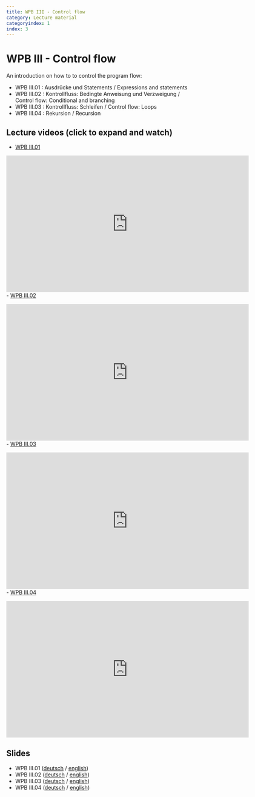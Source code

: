 ```yaml
---
title: WPB III - Control flow
category: Lecture material
categoryindex: 1
index: 3
---
```


# WPB III - Control flow

An introduction on how to to control the program flow:

- WPB III.01 : Ausdrücke und Statements / Expressions and statements
- WPB III.02 : Kontrollfluss: Bedingte Anweisung und Verzweigung / Control flow: Conditional and branching
- WPB III.03 : Kontrollfluss: Schleifen / Control flow: Loops
- WPB III.04 : Rekursion / Recursion
 

## Lecture videos (click to expand and watch)

- <a href="#vimeo-1" data-action="collapse">WPB III.01 </a></p>
<div id="vimeo-1" class="is-collapsible">
    <iframe title="vimeo-player" src="https://player.vimeo.com/video/414529767" width="640" height="360" frameborder="0" allowfullscreen="allowfullscreen"></iframe>
</div>
- <a href="#vimeo-2" data-action="collapse">WPB III.02 </a></p>
<div id="vimeo-2" class="is-collapsible">
    <iframe title="vimeo-player" src="https://player.vimeo.com/video/414893455" width="640" height="360" frameborder="0" allowfullscreen="allowfullscreen"></iframe>
</div>
- <a href="#vimeo-3" data-action="collapse">WPB III.03 </a></p>
<div id="vimeo-3" class="is-collapsible">
    <iframe title="vimeo-player" src="https://player.vimeo.com/video/415065232" width="640" height="360" frameborder="0" allowfullscreen="allowfullscreen"></iframe>
</div>
- <a href="#vimeo-4" data-action="collapse">WPB III.04 </a></p>
<div id="vimeo-4" class="is-collapsible">
    <iframe title="vimeo-player" src="https://player.vimeo.com/video/415276162" width="640" height="360" frameborder="0" allowfullscreen="allowfullscreen"></iframe>
</div>

## Slides

- WPB III.01 ([deutsch](https://csb.bio.uni-kl.de/teaching/WPB_Podcast/III01_Ausdruecke_und_Statements.pdf) / [english](https://csb.bio.uni-kl.de/teaching/WPB_Podcast/III01_Expressions_and_Statements.pdf))
- WPB III.02 ([deutsch](https://csb.bio.uni-kl.de/teaching/WPB_Podcast/III02_Kontrollfluss_Verzweigung.pdf) / [english](https://csb.bio.uni-kl.de/teaching/WPB_Podcast/III02_Control_flow_Conditional.pdf))
- WPB III.03 ([deutsch](https://csb.bio.uni-kl.de/teaching/WPB_Podcast/III03_Kontrollfluss_Schleifen.pdf) / [english](https://csb.bio.uni-kl.de/teaching/WPB_Podcast/III03_Control_flow_loops.pdf))
- WPB III.04 ([deutsch](https://csb.bio.uni-kl.de/teaching/WPB_Podcast/III04_Rekursion.pdf) / [english](https://csb.bio.uni-kl.de/teaching/WPB_Podcast/III04_Recursion.pdf))